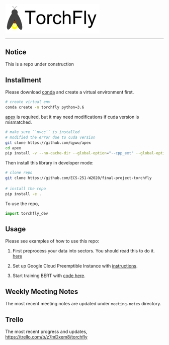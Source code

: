 <img src="docs/images/torchfly.svg" width="300" >

--------------------------------------------------------------------------------

## Notice

This is a repo under construction

## Installment


Please download [conda](https://www.anaconda.com/distribution/#download-section) and create a virtual environment first.

```bash
# create virtual env
conda create -n torchfly python=3.6
```

[apex](https://github.com/qywu/apex) is required, but it may need modifications if cuda version is mismatched.

```bash
# make sure ``nvcc`` is installed
# modified the error due to cuda version
git clone https://github.com/qywu/apex
cd apex
pip install -v --no-cache-dir --global-option="--cpp_ext" --global-option="--cuda_ext" ./
```

Then install this library in developer mode:

```bash
# clone repo
git clone https://github.com/ECS-251-W2020/final-project-torchfly

# install the repo
pip install -e .
```

To use the repo,

```python
import torchfly_dev
```


## Usage

Please see examples of how to use this repo:

1. First preprocess your data into sectors. You should read this to do it. [here](https://github.com/ECS-251-W2020/final-project-torchfly/blob/master/examples/corpus_processing/README.md)


2. Set up Google Cloud Preemptible Instance with [instructions](https://github.com/ECS-251-W2020/final-project-torchfly/blob/master/examples/GCP%20Preemptible/README.md).

3. Start training BERT with [code here](https://github.com/qywu/LargePretrain).


## Weekly Meeting Notes

The most recent meeting notes are updated under `meeting-notes` directory. 

## Trello

The most recent progress and updates, https://trello.com/b/z7mDxem8/torchfly